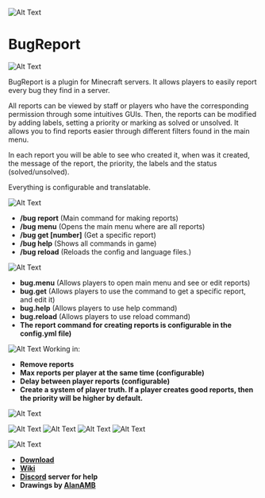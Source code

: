 ![Alt Text](https://i.imgur.com/W5Xo1Gk.jpeg)

# BugReport
![Alt Text](https://imgur.com/CywAsRU.jpeg)

BugReport is a plugin for Minecraft servers. It allows players to easily report every bug they find in a server.

All reports can be viewed by staff or players who have the corresponding permission through some intuitives GUIs. Then, the reports can be modified by adding labels, setting a priority or marking as solved or unsolved. It allows you to find reports easier through different filters found in the main menu.

In each report you will be able to see who created it, when was it created, the message of the report, the priority, the labels and the status (solved/unsolved).

Everything is configurable and translatable.


![Alt Text](https://imgur.com/XjgKiuQ.jpeg)
* **/bug report** (Main command for making reports)
* **/bug menu** (Opens the main menu where are all reports)
* **/bug get [number]** (Get a specific report)
* **/bug help** (Shows all commands in game)
* **/bug reload** (Reloads the config and language files.)

![Alt Text](https://imgur.com/a0bfSv2.jpeg)
* **bug.menu** (Allows players to open main menu and see or edit reports)
* **bug.get** (Allows players to use the command to get a specific report, and edit it)
* **bug.help** (Allows players to use help command)
* **bug.reload** (Allows players to use reload command)
* **The report command for creating reports is configurable in the config.yml file)**

![Alt Text](https://imgur.com/DRRTgCd.jpeg)
Working in:
* **Remove reports**
* **Max reports per player at the same time (configurable)**
* **Delay between player reports (configurable)**
* **Create a system of player truth. If a player creates good reports, then the priority will be higher by default.**

![Alt Text](https://imgur.com/3CfID48.jpeg)

![Alt Text](https://imgur.com/F8yHdXg.jpeg)
![Alt Text](https://imgur.com/BBlbxQO.jpeg)
![Alt Text](https://imgur.com/KH0WA8o.jpeg)
![Alt Text](https://imgur.com/AOiXjDm.jpeg)

![Alt Text](https://imgur.com/DpYNtFC.jpeg)
* **[Download](https://www.spigotmc.org/resources/bugreport.93057/)**
* **[Wiki](https://github.com/MatiRosen/bugreport/wiki)**
* **[Discord](https://discord.gg/cvagVTztZZ) server for help**
* **Drawings by [AlanAMB](https://www.instagram.com/alanadmaba/)**
